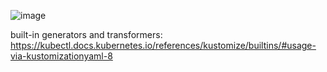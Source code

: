 ![image](https://github.com/user-attachments/assets/c1647fb0-c4dd-4818-a6e6-956d7f103a8a)

built-in generators and transformers: https://kubectl.docs.kubernetes.io/references/kustomize/builtins/#usage-via-kustomizationyaml-8
